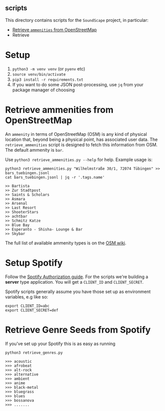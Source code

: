 scripts
-------

This directory contains scripts for the `SoundScape` project, in particular:

- [Retrieve `ammenities` from OpenStreetMap](#retrieve-ammenities-from-openstreetmap)
- Retrieve

# Setup

1. `python3 -m venv venv` (or `pyenv` etc)
2. `source venv/bin/activate`
3. `pip3 install -r requirements.txt`
4. If you want to do some JSON post-processing, use `jq` from your package manager of choosing

# Retrieve ammenities from OpenStreetMap

An `ammenity` in terms of OpenStreetMap (OSM) is any kind of physical location that, beyond being a physical point, has associated user data.
The `retrieve_ammenities` script is designed to fetch this information from OSM. The default ammenity is `bar`.

Use `python3 retrieve_ammenities.py --help` for help. Example usage is:

```
python3 retrieve_ammenities.py "Wilhelmstraße 30/1, 72074 Tübingen" >> bars_tuebingen.jsonl
cat bars_tuebingen.jsonl | jq -r '.tags.name'

>> Bartista
>> Zur Stadtpost
>> Saints & Scholars
>> Asmara
>> Arsenal
>> Last Resort
>> ShooterStars
>> achtbar
>> Schmitz Katze
>> Blue Bay
>> Esperanto - Shisha- Lounge & Bar
>> Skybar
```

The full list of available ammenity types is on the [OSM wiki](https://wiki.openstreetmap.org/wiki/Key:amenity).

# Setup Spotify

Follow the [Spotify Authorization guide](https://developer.spotify.com/documentation/general/guides/authorization/). For the scripts we're building a __server__ type application. You will get a `CLIENT_ID` and `CLIENT_SECRET`.

Spotify scripts generally assume you have those set up as environment variables, e.g like so:

```
export CLIENT_ID=abc
export CLIENT_SECRET=def
```

# Retrieve Genre Seeds from Spotify

If you've set up your Spotify this is as easy as running

```
python3 retrieve_genres.py

>>> acoustic
>>> afrobeat
>>> alt-rock
>>> alternative
>>> ambient
>>> anime
>>> black-metal
>>> bluegrass
>>> blues
>>> bossanova
>>> .......
```
